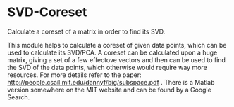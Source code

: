 # SVD-Coreset
Calculate a coreset of a matrix in order to find its SVD.

This module helps to calculate a coreset of given data points, which can be used to calculate its SVD/PCA. 
A coreset can be calculated upon a huge matrix, giving a set of a few effectove vectors and then can be used to find the SVD of the data points, which otherwise would require way more resources.
For more details refer to the paper: http://people.csail.mit.edu/dannyf/big/subspace.pdf . There is a Matlab version somewhere on the MIT website and can be found by a Google Search.
